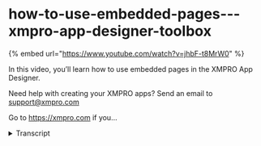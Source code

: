# how-to-use-embedded-pages---xmpro-app-designer-toolbox
{% embed url="https://www.youtube.com/watch?v=jhbF-t8MrW0" %}



In this video, you’ll learn how to use embedded pages in the XMPRO App Designer.

Need help with creating your XMPRO apps? Send an email to support@xmpro.com

Go to https://xmpro.com if you...
<details>
<summary>Transcript</summary>In this video, you’ll learn how to use embedded pages in the XMPRO App Designer.

Need help with creating your XMPRO apps? Send an email to support@xmpro.com

Go to https://xmpro.com if you...
the embedded page block is used to

display an external web page on your app

page this can be used to display

relevant instructions or information

from external or internal sites without

needing to navigate away from the

application to begin drag the embedded

page block onto your page it only has

one meaningful behavioral property the

URL of the web page to display we will

use the XM pro website as an example

launching the page will then display the

web page within the block links within

the embedded web page we'll navigate the

embedded page not the browser itself

without any of the normal browser

methods of going back

therefore the embedded page should be

carefully selected to contain all of the

necessary information and prevent

scenarios where your users navigate away

and cannot return this has been how to

use the embedded page in app designer

thank you for watching
</details>